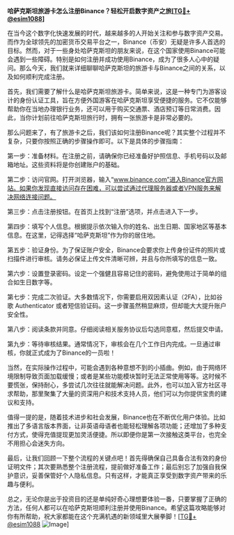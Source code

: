 **哈萨克斯坦旅游卡怎么注册Binance？轻松开启数字资产之旅[[TG💪+ @esim1088](https://t.me/s/esim1088)]**

在当今这个数字化快速发展的时代，越来越多的人开始关注和参与数字资产交易。而作为全球领先的加密货币交易平台之一，Binance（币安）无疑是许多人首选的目标。然而，对于一些身处哈萨克斯坦的朋友来说，在这个国家使用Binance可能会遇到一些障碍。特别是如何注册并成功使用Binance，成为了很多人心中的疑问。那么今天，我们就来详细聊聊哈萨克斯坦的旅游卡与Binance之间的关系，以及如何顺利完成注册。

首先，我们需要了解什么是哈萨克斯坦旅游卡。简单来说，这是一种专门为游客设计的身份认证工具，旨在方便外国游客在哈萨克斯坦享受便捷的服务。它不仅能够帮助你在当地办理银行业务，还可以用于购买交通票、酒店预订等日常消费。因此，当你计划前往哈萨克斯坦旅行时，拥有一张旅游卡是非常必要的。

那么问题来了，有了旅游卡之后，我们该如何注册Binance呢？其实整个过程并不复杂，只要你按照正确的步骤操作即可。以下是具体的步骤指南：

第一步：准备材料。在注册之前，请确保你已经准备好护照信息、手机号码以及邮箱地址。这些资料将是你创建账户的基础。

第二步：访问官网。打开浏览器，输入“www.binance.com”进入Binance官方网站。如果你发现直接访问存在困难，可以尝试通过代理服务器或者VPN服务来解决网络连接问题。

第三步：点击注册按钮。在首页上找到“注册”选项，并点击进入下一步。

第四步：填写个人信息。根据提示依次输入你的姓名、出生日期、国家地区等基本信息。在这里，记得选择“哈萨克斯坦”作为你的居住地。

第五步：验证身份。为了保证账户安全，Binance会要求你上传身份证件的照片或扫描件进行审核。请务必保证上传文件清晰可辨，并且与你所填写的信息一致。

第六步：设置登录密码。设定一个强健且容易记住的密码，避免使用过于简单的组合如生日数字等。

第七步：完成二次验证。大多数情况下，你需要启用双因素认证（2FA），比如谷歌 Authenticator 或者短信验证码。这一步骤虽然稍显麻烦，但却能大大提升账户安全性。

第八步：阅读条款并同意。仔细阅读相关服务协议后勾选同意框，然后提交申请。

第九步：等待审核结果。通常情况下，审核会在几个工作日内完成。一旦通过审核，你就正式成为了Binance的一员啦！

当然，在实际操作过程中，可能会遇到各种意想不到的小插曲。例如，由于网络环境限制导致页面加载缓慢；或者是某些功能模块暂时无法正常使用等等。这时候不要慌张，保持耐心，多尝试几次往往就能解决问题。此外，也可以加入官方社区寻求帮助，那里聚集了大量的资深用户和技术支持人员，他们可以为你提供宝贵的建议和支持。

值得一提的是，随着技术进步和社会发展，Binance也在不断优化用户体验。比如推出了多语言版本界面，让非英语母语者也能轻松理解各项功能；还增加了多种支付方式，使得充值提现更加灵活便捷。所以即便你是第一次接触这类平台，也完全不用担心会迷失方向。

最后，让我们回顾一下整个流程的关键点吧！首先得确保自己具备合法有效的身份证明文件；其次要熟悉整个注册流程，提前做好准备工作；最后别忘了加强自我保护意识，妥善保管好个人隐私信息。只有这样，才能真正享受到数字资产带来的乐趣与便利。

总之，无论你是出于投资目的还是单纯好奇心理想要体验一番，只要掌握了正确的方法，任何人都可以在哈萨克斯坦顺利注册并使用Binance。希望这篇攻略能够对你有所帮助，祝大家都能在这个充满机遇的新领域里大展拳脚！[[TG💪+ @esim1088](https://t.me/s/esim1088) ![Image](https://i.postimg.cc/4NQfJmqS/Snipaste-2025-05-13-00-14-12.png)]